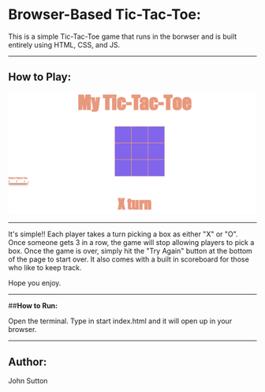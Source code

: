 # **Browser-Based Tic-Tac-Toe:**

This is a simple Tic-Tac-Toe game that runs in the borwser and is built entirely using HTML, CSS, and JS.
<hr>

## **How to Play:**

<img src="Picture1.png"  width= "1000px">

<hr>

It's simple!! Each player takes a turn picking a box as either "X" or "O". Once someone gets 3 in a row, the game will stop allowing players to pick a box. Once the game is over, simply hit the "Try Again" button at the bottom of the page to start over. It also comes with a built in scoreboard for those who like to keep track.

Hope you enjoy.

<hr>

##**How to Run:**

Open the terminal. Type in start index.html and it will open up in your browser.

<hr>

## **Author:**

John Sutton 
